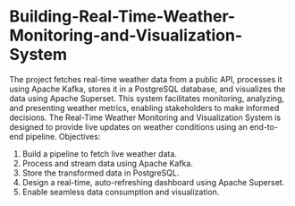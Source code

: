 # Building-Real-Time-Weather-Monitoring-and-Visualization-System
The project fetches real-time weather data  from a public API, processes it using Apache Kafka, stores it in a PostgreSQL database, and  visualizes the data using Apache Superset. This system facilitates monitoring, analyzing, and  presenting weather metrics, enabling stakeholders to make informed decisions.
The Real-Time Weather Monitoring and Visualization System is designed to provide live updates on weather conditions using an end-to-end pipeline.
Objectives: 
1. Build a pipeline to fetch live weather data. 
2. Process and stream data using Apache Kafka. 
3. Store the transformed data in PostgreSQL. 
4. Design a real-time, auto-refreshing dashboard using Apache Superset. 
5. Enable seamless data consumption and visualization.
